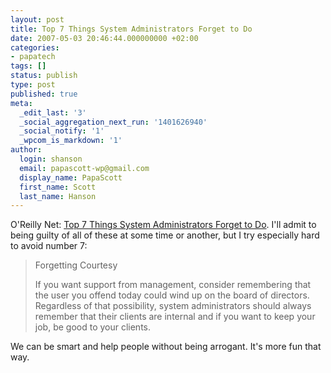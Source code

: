```yaml
---
layout: post
title: Top 7 Things System Administrators Forget to Do
date: 2007-05-03 20:46:44.000000000 +02:00
categories:
- papatech
tags: []
status: publish
type: post
published: true
meta:
  _edit_last: '3'
  _social_aggregation_next_run: '1401626940'
  _social_notify: '1'
  _wpcom_is_markdown: '1'
author:
  login: shanson
  email: papascott-wp@gmail.com
  display_name: PapaScott
  first_name: Scott
  last_name: Hanson
---
```

<p>O'Reilly Net: <a href="http://www.oreillynet.com/pub/a/sysadmin/2007/05/03/the-top-7-things-sysadmins-forget-to-do.html">Top 7 Things System Administrators Forget to Do</a>. I'll admit to being guilty of all of these at some time or another, but I try especially hard to avoid number 7:</p>
<blockquote><p>
  Forgetting Courtesy</p>
<p>  If you want support from management, consider remembering that the user you offend today could wind up on the board of directors. Regardless of that possibility, system administrators should always remember that their clients are internal and if you want to keep your job, be good to your clients.
</p></blockquote>
<p>We can be smart and help people without being arrogant. It's more fun that way.</p>
